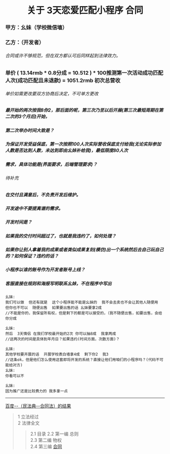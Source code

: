 
<h1 align = "center">关于  3天恋爱匹配小程序  合同</h1>

### 甲方：幺妹（学校微信墙）
### 乙方：（开发者）
###### 合同或许不够规范，但在双方都认可后同样起到法律效力。

###   单价 ( 13.14rmb * 0.8分成 = 10.512 ) * 100推测第一次活动成功匹配人次(成功匹配且未退款) = 1051.2rmb 初次总营收
###### 单价如需更改要双方协商后决定，不可单方更改

#####  最开始的两次按我8你2，那后面的呢，第三次乃至以后开展(第三次最短周期在第二次的3个月后)开始，
#####  第二次举办时间大致是？
#####  为保证开发受益保底，第一次按照100人次实际营收保底支付给我(无论实际参加人数是否达到人数，未达到即由幺妹补给我)，最低限度80人次

##### 需求，具体功能是(界面要求，后端管理要求)？
###### 待补充
##### 在交付且满意后，不负责开发后维护。
##### 开发途中不要提离谱的需求。
##### 开发时间是？
##### 如果我的交付时间超过了，也就是我违约了，如何处理？
##### 如果你让别人拿着我的成果或者类似成果复刻(模仿)出一个系统然后去自己玩自己的？如何保证？违约的话？
##### 小程序以谁的账号作为开发者账号上线？
##### 客服直接在规则和海报写明联系幺妹，不在程序中写出

```
幺妹:
我们可以做  但还有就是  这个小程序能不能是幺妹的  我不会去卖也不会让其他人随便用  但你也不可以  随便出售  如果要出售的话 幺妹要拿2成 
//不能是你的，我保留所有权，但是剩下的都是可以接受的，（我不随便出售，如要出售，会给你分成

幺妹:
然后  3天情侣 在我们学校最开始的2次 你可以抽8成  我拿两成
//这两次的时间是具体到年月日？如果违约(时间方面，次数方面)？

幺妹:
其他学校要开展的话  开展学校表白墙拿4成  剩下你2  我3
//这条ok，但是他们怎么使用这套即将开发的系统？直接让他们用咱们的小程序吗？(代码不可能给对方)
幺妹:
你看可以不

幺妹:
因为推广还是比较费力的 我多拿一点
```
___

[百度--（民法典--合同法）的结果](https://baike.baidu.com/item/%E4%B8%AD%E5%8D%8E%E4%BA%BA%E6%B0%91%E5%85%B1%E5%92%8C%E5%9B%BD%E6%B0%91%E6%B3%95%E5%85%B8/19435116#2_4 )

> 1 立法经过  
> 2 法律全文
>> 2.1 目录
>> 2.2 第一编 总则  
>> 2.3 第二编 物权  
>> 2.4 第三编 [合同](https://baike.baidu.com/item/%E4%B8%AD%E5%8D%8E%E4%BA%BA%E6%B0%91%E5%85%B1%E5%92%8C%E5%9B%BD%E6%B0%91%E6%B3%95%E5%85%B8/19435116#2_4 )
